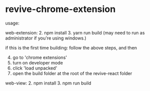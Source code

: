 # revive-chrome-extension

usage:

web-extension:
2. npm install
3. yarn run build (may need to run as administrator if you're using windows.)

if this is the first time building:
follow the above steps, and then

4. go to 'chrome extensions' 
5. turn on developer mode
6. click 'load unpacked'
7. open the build folder at the root of the revive-react folder

web-view:
2. npm install
3. npm run build
